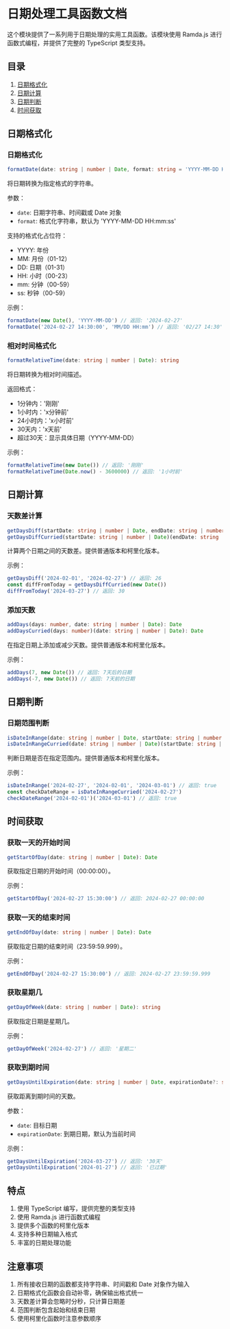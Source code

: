 # 日期处理工具函数文档

这个模块提供了一系列用于日期处理的实用工具函数。该模块使用 Ramda.js 进行函数式编程，并提供了完整的 TypeScript 类型支持。

## 目录

1. [日期格式化](#日期格式化)
2. [日期计算](#日期计算)
3. [日期判断](#日期判断)
4. [时间获取](#时间获取)

## 日期格式化

### 日期格式化

```typescript
formatDate(date: string | number | Date, format: string = 'YYYY-MM-DD HH:mm:ss'): string
```

将日期转换为指定格式的字符串。

参数：

- `date`: 日期字符串、时间戳或 Date 对象
- `format`: 格式化字符串，默认为 'YYYY-MM-DD HH:mm:ss'

支持的格式化占位符：

- YYYY: 年份
- MM: 月份（01-12）
- DD: 日期（01-31）
- HH: 小时（00-23）
- mm: 分钟（00-59）
- ss: 秒钟（00-59）

示例：

```typescript
formatDate(new Date(), 'YYYY-MM-DD') // 返回: '2024-02-27'
formatDate('2024-02-27 14:30:00', 'MM/DD HH:mm') // 返回: '02/27 14:30'
```

### 相对时间格式化

```typescript
formatRelativeTime(date: string | number | Date): string
```

将日期转换为相对时间描述。

返回格式：

- 1分钟内：'刚刚'
- 1小时内：'x分钟前'
- 24小时内：'x小时前'
- 30天内：'x天前'
- 超过30天：显示具体日期（YYYY-MM-DD）

示例：

```typescript
formatRelativeTime(new Date()) // 返回: '刚刚'
formatRelativeTime(Date.now() - 3600000) // 返回: '1小时前'
```

## 日期计算

### 天数差计算

```typescript
getDaysDiff(startDate: string | number | Date, endDate: string | number | Date): number
getDaysDiffCurried(startDate: string | number | Date)(endDate: string | number | Date): number
```

计算两个日期之间的天数差。提供普通版本和柯里化版本。

示例：

```typescript
getDaysDiff('2024-02-01', '2024-02-27') // 返回: 26
const diffFromToday = getDaysDiffCurried(new Date())
diffFromToday('2024-03-27') // 返回: 30
```

### 添加天数

```typescript
addDays(days: number, date: string | number | Date): Date
addDaysCurried(days: number)(date: string | number | Date): Date
```

在指定日期上添加或减少天数。提供普通版本和柯里化版本。

示例：

```typescript
addDays(7, new Date()) // 返回: 7天后的日期
addDays(-7, new Date()) // 返回: 7天前的日期
```

## 日期判断

### 日期范围判断

```typescript
isDateInRange(date: string | number | Date, startDate: string | number | Date, endDate: string | number | Date): boolean
isDateInRangeCurried(date: string | number | Date)(startDate: string | number | Date)(endDate: string | number | Date): boolean
```

判断日期是否在指定范围内。提供普通版本和柯里化版本。

示例：

```typescript
isDateInRange('2024-02-27', '2024-02-01', '2024-03-01') // 返回: true
const checkDateRange = isDateInRangeCurried('2024-02-27')
checkDateRange('2024-02-01')('2024-03-01') // 返回: true
```

## 时间获取

### 获取一天的开始时间

```typescript
getStartOfDay(date: string | number | Date): Date
```

获取指定日期的开始时间（00:00:00）。

示例：

```typescript
getStartOfDay('2024-02-27 15:30:00') // 返回: 2024-02-27 00:00:00
```

### 获取一天的结束时间

```typescript
getEndOfDay(date: string | number | Date): Date
```

获取指定日期的结束时间（23:59:59.999）。

示例：

```typescript
getEndOfDay('2024-02-27 15:30:00') // 返回: 2024-02-27 23:59:59.999
```

### 获取星期几

```typescript
getDayOfWeek(date: string | number | Date): string
```

获取指定日期是星期几。

示例：

```typescript
getDayOfWeek('2024-02-27') // 返回: '星期二'
```

### 获取到期时间

```typescript
getDaysUntilExpiration(date: string | number | Date, expirationDate?: string | number | Date): string
```

获取距离到期时间的天数。

参数：

- `date`: 目标日期
- `expirationDate`: 到期日期，默认为当前时间

示例：

```typescript
getDaysUntilExpiration('2024-03-27') // 返回: '30天'
getDaysUntilExpiration('2024-01-27') // 返回: '已过期'
```

## 特点

1. 使用 TypeScript 编写，提供完整的类型支持
2. 使用 Ramda.js 进行函数式编程
3. 提供多个函数的柯里化版本
4. 支持多种日期输入格式
5. 丰富的日期处理功能

## 注意事项

1. 所有接收日期的函数都支持字符串、时间戳和 Date 对象作为输入
2. 日期格式化函数会自动补零，确保输出格式统一
3. 天数差计算会忽略时分秒，只计算日期差
4. 范围判断包含起始和结束日期
5. 使用柯里化函数时注意参数顺序
